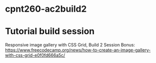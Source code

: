 # cpnt260-ac2build2
# Tutorial build session
Responsive image gallery with CSS Grid,
Build 2 Session 
Bonus: 
https://www.freecodecamp.org/news/how-to-create-an-image-gallery-with-css-grid-e0f0fd666a5c/
